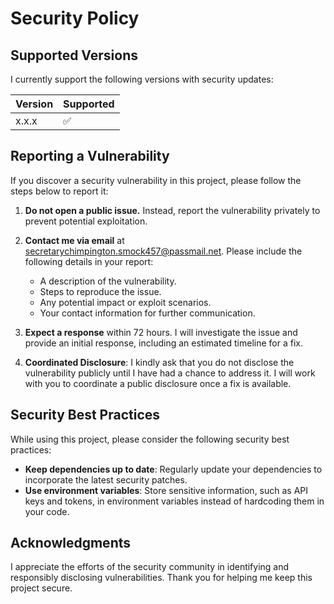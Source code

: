 # Security Policy
## Supported Versions
I currently support the following versions with security updates:

| Version | Supported          |
| ------- | ------------------ |
| x.x.x   | :white_check_mark: |

## Reporting a Vulnerability
If you discover a security vulnerability in this project, please follow the steps below to report it:

1. **Do not open a public issue.** Instead, report the vulnerability privately to prevent potential exploitation.

2. **Contact me via email** at [secretarychimpington.smock457@passmail.net](mailto:secretarychimpington.smock457@passmail.net). Please include the following details in your report:
   - A description of the vulnerability.
   - Steps to reproduce the issue.
   - Any potential impact or exploit scenarios.
   - Your contact information for further communication.

3. **Expect a response** within 72 hours. I will investigate the issue and provide an initial response, including an estimated timeline for a fix.

4. **Coordinated Disclosure**: I kindly ask that you do not disclose the vulnerability publicly until I have had a chance to address it. I will work with you to coordinate a public disclosure once a fix is available.

## Security Best Practices
While using this project, please consider the following security best practices:

- **Keep dependencies up to date**: Regularly update your dependencies to incorporate the latest security patches.
- **Use environment variables**: Store sensitive information, such as API keys and tokens, in environment variables instead of hardcoding them in your code.

## Acknowledgments
I appreciate the efforts of the security community in identifying and responsibly disclosing vulnerabilities. Thank you for helping me keep this project secure.

